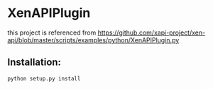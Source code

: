 XenAPIPlugin
============
 this project is referenced from https://github.com/xapi-project/xen-api/blob/master/scripts/examples/python/XenAPIPlugin.py
 
 
## Installation:
`python setup.py install`
